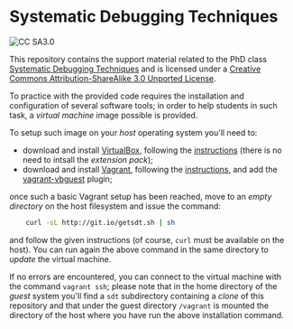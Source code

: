 Systematic Debugging Techniques
===============================

![CC SA3.0](http://i.creativecommons.org/l/by-sa/3.0/88x31.png)

This repository contains the support material related to the PhD class
[Systematic Debugging Techniques](http://santini.di.unimi.it/d/sdt/) and is
licensed under a [Creative Commons Attribution-ShareAlike 3.0 Unported License](http://creativecommons.org/licenses/by-sa/3.0/deed.en_US>).

To practice with the provided code requires the installation and configuration
of several software tools; in order to help students in such task, a *virtual
machine* image possible is provided.

To setup such image on your *host* operating system you'll need to:

* download and install [VirtualBox](https://www.virtualbox.org/), following the [instructions](https://www.virtualbox.org/manual/ch02.html) (there is no need to intsall the *extension pack*);
* download and install [Vagrant](http://www.vagrantup.com/), following the [instructions](http://docs.vagrantup.com/v2/installation/index.html), and add the [vagrant-vbguest](https://github.com/dotless-de/vagrant-vbguest) plugin;

once such a basic Vagrant setup has been reached, move to an *empty directory*
on the host filesystem and issue the command:

```bash
	curl -sL http://git.io/getsdt.sh | sh
```

and follow the given instructions (of course, `curl` must be available on the
host). You can run again the above command in the same directory to *update*
the virtual machine.

If no errors are encountered, you can connect to the virtual machine with the
command `vagrant ssh`; please note that in the home directory of the *guest*
system you'll find a `sdt` subdirectory containing a *clone* of this
repository and that under the guest directory `/vagrant` is mounted the
directory of the host where you have run the above installation command.
